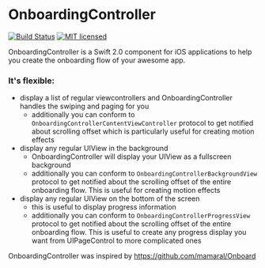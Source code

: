 # OnboardingController

[![Build Status](https://travis-ci.org/intonarumori/OnboardingController.svg)](https://travis-ci.org/intonarumori/OnboardingController)
[![MIT licensed](https://img.shields.io/badge/license-MIT-blue.svg)](https://github.com/intonarumori/OnboardingController/blob/master/LICENSE)

OnboardingController is a Swift 2.0 component for iOS applications to help you create the onboarding flow of your awesome app.


### It's flexible:
- display a list of regular viewcontrollers and OnboardingController handles the swiping and paging for you
    - additionally you can conform to `OnboardingControllerContentViewController` protocol to get notified about scrolling offset which is particularly useful for creating motion effects
- display any regular UIView in the background
    - OnboardingController will display your UIView as a fullscreen background
    - additionally you can conform to `OnboardingControllerBackgroundView` protocol to get notified about the scrolling offset of the entire onboarding flow. This is useful for creating motion effects
- display any regular UIView on the bottom of the screen
    - this is useful to display progress information
    - additionally you can conform to `OnboardingControllerProgressView` protocol to get notified about the scrolling offset of the entire onboarding flow. This is useful to create any progress display you want from UIPageControl to more complicated ones

OnboardingController was inspired by https://github.com/mamaral/Onboard

